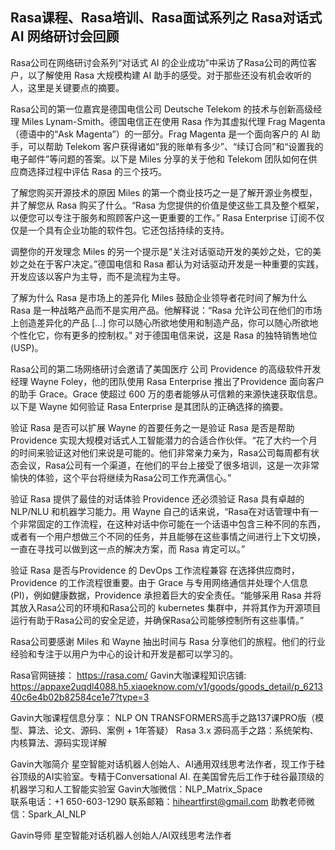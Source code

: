 ## Rasa课程、Rasa培训、Rasa面试系列之 Rasa对话式 AI 网络研讨会回顾

Rasa公司在网络研讨会系列“对话式 AI 的企业成功”中采访了Rasa公司的两位客户，以了解使用 Rasa 大规模构建 AI 助手的感受。对于那些还没有机会收听的人，这里是关键要点的摘要。

Rasa公司的第一位嘉宾是德国电信公司 Deutsche Telekom 的技术与创新高级经理 Miles Lynam-Smith。德国电信正在使用 Rasa 作为其虚拟代理 Frag Magenta（德语中的“Ask Magenta”）的一部分。Frag Magenta 是一个面向客户的 AI 助手，可以帮助 Telekom 客户获得诸如“我的账单有多少”、“续订合同”和“设置我的电子邮件”等问题的答案。以下是 Miles 分享的关于他和 Telekom 团队如何在供应商选择过程中评估 Rasa 的三个技巧。

了解您购买开源技术的原因 
Miles 的第一个商业技巧之一是了解开源业务模型，并了解您从 Rasa 购买了什么。“Rasa 为您提供的价值是使这些工具及整个框架，以便您可以专注于服务和照顾客户这一更重要的工作。” Rasa Enterprise 订阅不仅仅是一个具有企业功能的软件包。它还包括持续的支持。

调整你的开发理念
Miles 的另一个提示是“关注对话驱动开发的美妙之处，它的美妙之处在于客户决定。”德国电信和 Rasa 都认为对话驱动开发是一种重要的实践，开发应该以客户为主导，而不是流程为主导。

了解为什么 Rasa 是市场上的差异化
Miles 鼓励企业领导者花时间了解为什么 Rasa 是一种战略产品而不是实用产品。他解释说：“Rasa 允许公司在他们的市场上创造差异化的产品 [...] 你可以随心所欲地使用和制造产品，你可以随心所欲地个性化它，你有更多的控制权。”  对于德国电信来说，这是 Rasa 的独特销售地位 (USP)。

Rasa公司的第二场网络研讨会邀请了美国医疗 公司 Providence 的高级软件开发经理 Wayne Foley，他的团队使用 Rasa Enterprise 推出了Providence  面向客户的助手 Grace。Grace 使超过 600 万的患者能够从可信赖的来源快速获取信息。以下是 Wayne 如何验证 Rasa Enterprise 是其团队的正确选择的摘要。

验证 Rasa 是否可以扩展
Wayne 的首要任务之一是验证 Rasa 是否是帮助Providence  实现大规模对话式人工智能潜力的合适合作伙伴。“花了大约一个月的时间来验证这对他们来说是可能的。他们非常亲力亲为，Rasa公司每周都有状态会议，Rasa公司有一个渠道，在他们的平台上接受了很多培训，这是一次非常愉快的体验，这个平台将继续为Rasa公司工作充满信心。” 

验证 Rasa 提供了最佳的对话体验
Providence  还必须验证 Rasa 具有卓越的 NLP/NLU 和机器学习能力。用 Wayne 自己的话来说，“Rasa在对话管理中有一个非常固定的工作流程，在这种对话中你可能在一个话语中包含三种不同的东西，或者有一个用户想做三个不同的任务，并且能够在这些事情之间进行上下文切换，一直在寻找可以做到这一点的解决方案，而 Rasa 肯定可以。”  

验证 Rasa 是否与Providence  的 DevOps 工作流程兼容
在选择供应商时，Providence  的工作流程很重要。由于 Grace 与专用网络通信并处理个人信息 (PI)，例如健康数据，Providence 承担着巨大的安全责任。“能够采用 Rasa 并将其放入Rasa公司的环境和Rasa公司的 kubernetes 集群中，并将其作为开源项目运行有助于Rasa公司的安全足迹，并确保Rasa公司能够控制所有这些事情。”  

Rasa公司要感谢 Miles 和 Wayne 抽出时间与 Rasa 分享他们的旅程。他们的行业经验和专注于以用户为中心的设计和开发是都可以学习的。 
 

Rasa官网链接： https://rasa.com/
 Gavin大咖课程知识店铺:
https://appaxe2uqdl4088.h5.xiaoeknow.com/v1/goods/goods_detail/p_621340c6e4b02b82584ce1e7?type=3

Gavin大咖课程信息分享：
NLP ON TRANSFORMERS高手之路137课PRO版（模型、算法、论文、源码、案例 + 1年答疑）
Rasa 3.x 源码高手之路：系统架构、内核算法、源码实现详解



Gavin大咖简介
星空智能对话机器人创始人、AI通用双线思考法作者，现工作于硅谷顶级的AI实验室。专精于Conversational AI. 在美国曾先后工作于硅谷最顶级的机器学习和人工智能实验室 
Gavin大咖微信：NLP_Matrix_Space  
联系电话：+1 650-603-1290
联系邮箱：hiheartfirst@gmail.com
助教老师微信：Spark_AI_NLP  




Gavin导师
星空智能对话机器人创始人/AI双线思考法作者
